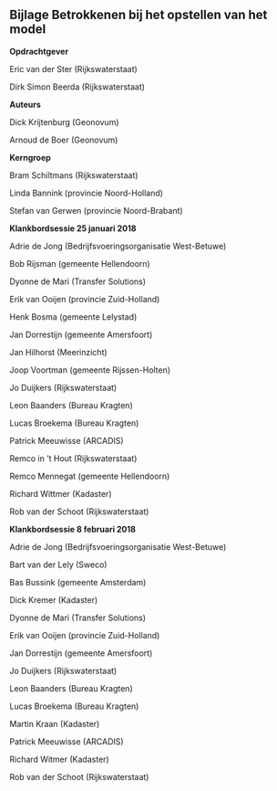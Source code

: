 Bijlage Betrokkenen bij het opstellen van het model
---------------------------------------------------

**Opdrachtgever**

Eric van der Ster (Rijkswaterstaat)

Dirk Simon Beerda (Rijkswaterstaat)

**Auteurs**

Dick Krijtenburg (Geonovum)

Arnoud de Boer (Geonovum)

**Kerngroep**

Bram Schiltmans (Rijkswaterstaat)

Linda Bannink (provincie Noord-Holland)

Stefan van Gerwen (provincie Noord-Brabant)

**Klankbordsessie 25 januari 2018**

Adrie de Jong (Bedrijfsvoeringsorganisatie West-Betuwe)

Bob Rijsman (gemeente Hellendoorn)

Dyonne de Mari (Transfer Solutions)

Erik van Ooijen (provincie Zuid-Holland)

Henk Bosma (gemeente Lelystad)

Jan Dorrestijn (gemeente Amersfoort)

Jan Hilhorst (Meerinzicht)

Joop Voortman (gemeente Rijssen-Holten)

Jo Duijkers (Rijkswaterstaat)

Leon Baanders (Bureau Kragten)

Lucas Broekema (Bureau Kragten)

Patrick Meeuwisse (ARCADIS)

Remco in ’t Hout (Rijkswaterstaat)

Remco Mennegat (gemeente Hellendoorn)

Richard Wittmer (Kadaster)

Rob van der Schoot (Rijkswaterstaat)

**Klankbordsessie 8 februari 2018**

Adrie de Jong (Bedrijfsvoeringsorganisatie West-Betuwe)

Bart van der Lely (Sweco)

Bas Bussink (gemeente Amsterdam)

Dick Kremer (Kadaster)

Dyonne de Mari (Transfer Solutions)

Erik van Ooijen (provincie Zuid-Holland)

Jan Dorrestijn (gemeente Amersfoort)

Jo Duijkers (Rijkswaterstaat)

Leon Baanders (Bureau Kragten)

Lucas Broekema (Bureau Kragten)

Martin Kraan (Kadaster)

Patrick Meeuwisse (ARCADIS)

Richard Witmer (Kadaster)

Rob van der Schoot (Rijkswaterstaat)
